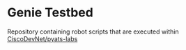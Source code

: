 # Genie Testbed

Repository containing robot scripts that are executed within [CiscoDevNet/pyats-labs](https://github.com/CiscoDevNet/pyats-labs/tree/master/labs)
